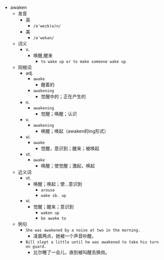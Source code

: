 - awaken
  - 发音
    - 英
      - `/ə'weɪk(ə)n/`
    - 美
      - `/ə'wekən/`
  - 词义
    - v.
      - 唤醒,醒来
        - `to wake up or to make someone wake up`
  - 同根词
    - adj.
      - `awake`
        - 醒着的
      - `awakening`
        - 觉醒中的；正在产生的
    - n.
      - `awakening`
        - 觉醒；唤醒；认识
    - v.
      - `awakening`
        - 唤醒；唤起（awaken的ing形式）
    - vi.
      - `awake`
        - 觉醒，意识到；醒来；被唤起
    - vt.
      - `awake`
        - 唤醒；使觉醒；激起，唤起
  - 近义词
    - vt.
      - 唤醒；唤起；使…意识到
        - `arouse`
        - `wake sb. up`
    - vi.
      - 觉醒；醒来；意识到
        - `waken up`
        - `be awake to`
  - 例句
    - `She was awakened by a noise at two in the morning.`
      - 凌晨两点，她被一个声音吵醒。
    - `Bill slept a little until he was awakened to take his turn on guard.`
      - 比尔睡了一会儿，直到被叫醒去换岗。

